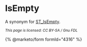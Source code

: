 # IsEmpty

A synonym for [ST\_IsEmpty](st_isempty.md).

<sub>_This page is licensed: CC BY-SA / Gnu FDL_</sub>

{% @marketo/form formId="4316" %}
